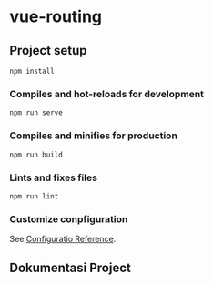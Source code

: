 # vue-routing

## Project setup
```
npm install
```

### Compiles and hot-reloads for development
```
npm run serve
```

### Compiles and minifies for production
```
npm run build
```

### Lints and fixes files
```
npm run lint
```

### Customize conpfiguration
See [Configuratio Reference](https://cli.vuejs.org/config/).
<h2> Dokumentasi Project </h2>

